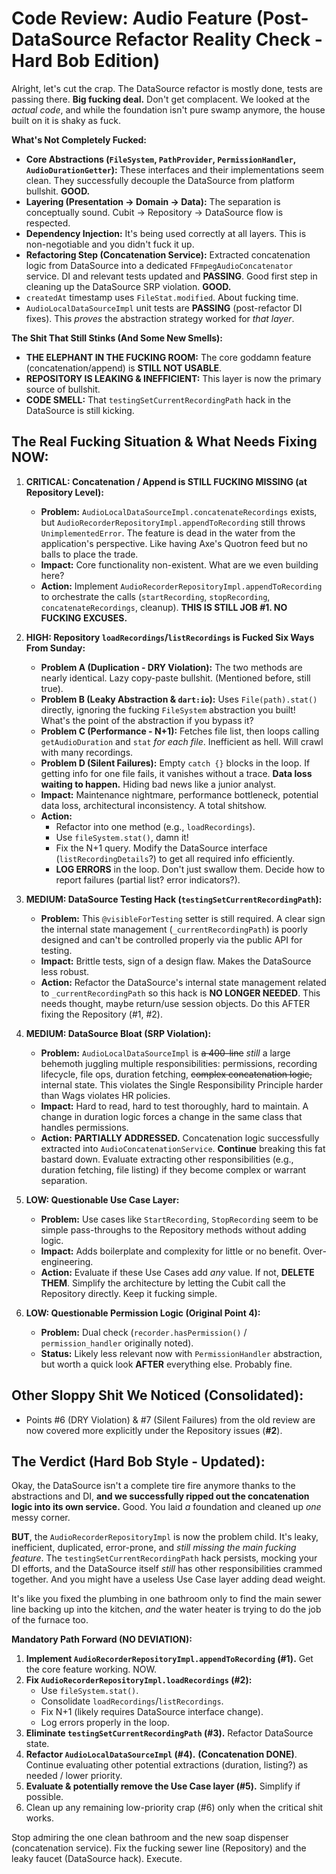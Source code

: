 # Code Review: Audio Feature (Post-DataSource Refactor Reality Check - Hard Bob Edition)

Alright, let's cut the crap. The DataSource refactor is mostly done, tests are passing there. **Big fucking deal.** Don't get complacent. We looked at the *actual code*, and while the foundation isn't pure swamp anymore, the house built on it is shaky as fuck.

**What's Not Completely Fucked:**
*   **Core Abstractions (`FileSystem`, `PathProvider`, `PermissionHandler`, `AudioDurationGetter`):** These interfaces and their implementations seem clean. They successfully decouple the DataSource from platform bullshit. **GOOD.**
*   **Layering (Presentation -> Domain -> Data):** The separation is conceptually sound. Cubit -> Repository -> DataSource flow is respected.
*   **Dependency Injection:** It's being used correctly at all layers. This is non-negotiable and you didn't fuck it up.
*   **Refactoring Step (Concatenation Service):** Extracted concatenation logic from DataSource into a dedicated `FFmpegAudioConcatenator` service. DI and relevant tests updated and **PASSING**. Good first step in cleaning up the DataSource SRP violation. **GOOD.**
*   `createdAt` timestamp uses `FileStat.modified`. About fucking time.
*   `AudioLocalDataSourceImpl` unit tests are **PASSING** (post-refactor DI fixes). This *proves* the abstraction strategy worked for *that layer*.

**The Shit That Still Stinks (And Some New Smells):**

*   **THE ELEPHANT IN THE FUCKING ROOM:** The core goddamn feature (concatenation/append) is **STILL NOT USABLE**.
*   **REPOSITORY IS LEAKING & INEFFICIENT:** This layer is now the primary source of bullshit.
*   **CODE SMELL:** That `testingSetCurrentRecordingPath` hack in the DataSource is still kicking.

## The Real Fucking Situation & What Needs Fixing NOW:

1.  **CRITICAL: Concatenation / Append is STILL FUCKING MISSING (at Repository Level):**
    *   **Problem:** `AudioLocalDataSourceImpl.concatenateRecordings` exists, but `AudioRecorderRepositoryImpl.appendToRecording` still throws `UnimplementedError`. The feature is dead in the water from the application's perspective. Like having Axe's Quotron feed but no balls to place the trade.
    *   **Impact:** Core functionality non-existent. What are we even building here?
    *   **Action:** Implement `AudioRecorderRepositoryImpl.appendToRecording` to orchestrate the calls (`startRecording`, `stopRecording`, `concatenateRecordings`, cleanup). **THIS IS STILL JOB #1. NO FUCKING EXCUSES.**

2.  **HIGH: Repository `loadRecordings`/`listRecordings` is Fucked Six Ways From Sunday:**
    *   **Problem A (Duplication - DRY Violation):** The two methods are nearly identical. Lazy copy-paste bullshit. (Mentioned before, still true).
    *   **Problem B (Leaky Abstraction & `dart:io`):** Uses `File(path).stat()` directly, ignoring the fucking `FileSystem` abstraction you built! What's the point of the abstraction if you bypass it?
    *   **Problem C (Performance - N+1):** Fetches file list, then loops calling `getAudioDuration` and `stat` *for each file*. Inefficient as hell. Will crawl with many recordings.
    *   **Problem D (Silent Failures):** Empty `catch {}` blocks in the loop. If getting info for one file fails, it vanishes without a trace. **Data loss waiting to happen.** Hiding bad news like a junior analyst.
    *   **Impact:** Maintenance nightmare, performance bottleneck, potential data loss, architectural inconsistency. A total shitshow.
    *   **Action:**
        *   Refactor into one method (e.g., `loadRecordings`).
        *   Use `fileSystem.stat()`, damn it!
        *   Fix the N+1 query. Modify the DataSource interface (`listRecordingDetails`?) to get all required info efficiently.
        *   **LOG ERRORS** in the loop. Don't just swallow them. Decide how to report failures (partial list? error indicators?).

3.  **MEDIUM: DataSource Testing Hack (`testingSetCurrentRecordingPath`):**
    *   **Problem:** This `@visibleForTesting` setter is still required. A clear sign the internal state management (`_currentRecordingPath`) is poorly designed and can't be controlled properly via the public API for testing.
    *   **Impact:** Brittle tests, sign of a design flaw. Makes the DataSource less robust.
    *   **Action:** Refactor the DataSource's internal state management related to `_currentRecordingPath` so this hack is **NO LONGER NEEDED**. This needs thought, maybe return/use session objects. Do this AFTER fixing the Repository (#1, #2).

4.  **MEDIUM: DataSource Bloat (SRP Violation):**
    *   **Problem:** `AudioLocalDataSourceImpl` is ~~a 400-line~~ *still* a large behemoth juggling multiple responsibilities: permissions, recording lifecycle, file ops, duration fetching, ~~complex concatenation logic,~~ internal state. This violates the Single Responsibility Principle harder than Wags violates HR policies.
    *   **Impact:** Hard to read, hard to test thoroughly, hard to maintain. A change in duration logic forces a change in the same class that handles permissions.
    *   **Action:** **PARTIALLY ADDRESSED.** Concatenation logic successfully extracted into `AudioConcatenationService`. **Continue** breaking this fat bastard down. Evaluate extracting other responsibilities (e.g., duration fetching, file listing) if they become complex or warrant separation.

5.  **LOW: Questionable Use Case Layer:**
    *   **Problem:** Use cases like `StartRecording`, `StopRecording` seem to be simple pass-throughs to the Repository methods without adding logic.
    *   **Impact:** Adds boilerplate and complexity for little or no benefit. Over-engineering.
    *   **Action:** Evaluate if these Use Cases add *any* value. If not, **DELETE THEM**. Simplify the architecture by letting the Cubit call the Repository directly. Keep it fucking simple.

6.  **LOW: Questionable Permission Logic (Original Point 4):**
    *   **Problem:** Dual check (`recorder.hasPermission()` / `permission_handler` originally noted).
    *   **Status:** Likely less relevant now with `PermissionHandler` abstraction, but worth a quick look **AFTER** everything else. Probably fine.

## Other Sloppy Shit We Noticed (Consolidated):

*   Points #6 (DRY Violation) & #7 (Silent Failures) from the old review are now covered more explicitly under the Repository issues (**#2**).

## The Verdict (Hard Bob Style - Updated):

Okay, the DataSource isn't a complete tire fire anymore thanks to the abstractions and DI, **and we successfully ripped out the concatenation logic into its own service.** Good. You laid *a* foundation and cleaned up *one* messy corner.

**BUT**, the `AudioRecorderRepositoryImpl` is now the problem child. It's leaky, inefficient, duplicated, error-prone, and *still missing the main fucking feature*. The `testingSetCurrentRecordingPath` hack persists, mocking your DI efforts, and the DataSource itself *still* has other responsibilities crammed together. And you might have a useless Use Case layer adding dead weight.

It's like you fixed the plumbing in one bathroom only to find the main sewer line backing up into the kitchen, *and* the water heater is trying to do the job of the furnace too.

**Mandatory Path Forward (NO DEVIATION):**

1.  **Implement `AudioRecorderRepositoryImpl.appendToRecording` (#1).** Get the core feature working. NOW.
2.  **Fix `AudioRecorderRepositoryImpl.loadRecordings` (#2):**
    *   Use `fileSystem.stat()`.
    *   Consolidate `loadRecordings`/`listRecordings`.
    *   Fix N+1 (likely requires DataSource interface change).
    *   Log errors properly in the loop.
3.  **Eliminate `testingSetCurrentRecordingPath` (#3).** Refactor DataSource state.
4.  **Refactor `AudioLocalDataSourceImpl` (#4).** **(Concatenation DONE)**. Continue evaluating other potential extractions (duration, listing?) as needed / lower priority.
5.  **Evaluate & potentially remove the Use Case layer (#5).** Simplify if possible.
6.  Clean up any remaining low-priority crap (#6) only when the critical shit works.

Stop admiring the one clean bathroom and the new soap dispenser (concatenation service). Fix the fucking sewer line (Repository) and the leaky faucet (DataSource hack). Execute.
